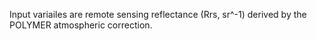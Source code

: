 Input variailes are remote sensing reflectance (Rrs, sr^-1) derived by the POLYMER atmospheric correction.
